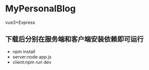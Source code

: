 # MyPersonalBlog
vue3+Express

## 下载后分别在服务端和客户端安装依赖即可运行
* npm install
* server:node app.js
* client:npm run dev
